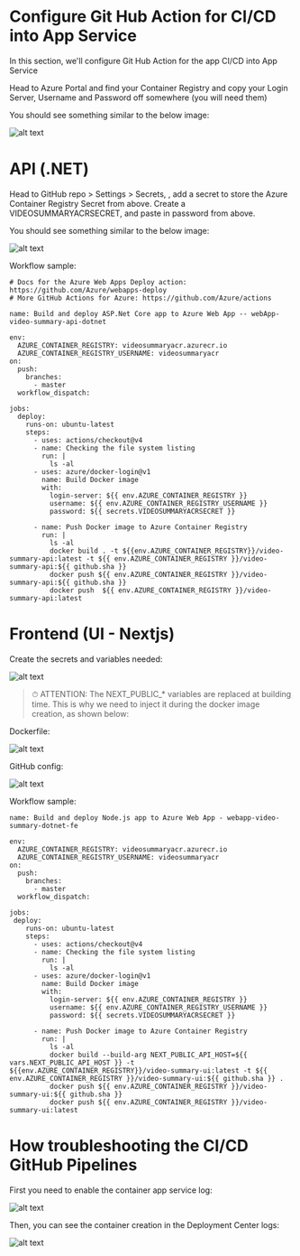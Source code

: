 # Configure Git Hub Action for CI/CD into App Service

In this section, we'll configure Git Hub Action for the app CI/CD into App Service

Head to Azure Portal and find your Container Registry and copy your Login Server, Username and Password off somewhere (you will need them)

You should see something similar to the below image:

![alt text](../img/acr_admin_access.JPG)

# API (.NET)
Head to GitHub repo > Settings > Secrets, , add a secret to store the Azure Container Registry Secret from above. Create a VIDEOSUMMARYACRSECRET, and paste in password from above.

You should see something similar to the below image:

![alt text](../img/github_actions_secret_acr_api.JPG)

Workflow sample:

```
# Docs for the Azure Web Apps Deploy action: https://github.com/Azure/webapps-deploy
# More GitHub Actions for Azure: https://github.com/Azure/actions

name: Build and deploy ASP.Net Core app to Azure Web App -- webApp-video-summary-api-dotnet

env:
  AZURE_CONTAINER_REGISTRY: videosummaryacr.azurecr.io
  AZURE_CONTAINER_REGISTRY_USERNAME: videosummaryacr
on:
  push:
    branches:
      - master
  workflow_dispatch:

jobs:
  deploy:
    runs-on: ubuntu-latest
    steps:
      - uses: actions/checkout@v4
      - name: Checking the file system listing
        run: |
          ls -al
      - uses: azure/docker-login@v1
        name: Build Docker image
        with:
          login-server: ${{ env.AZURE_CONTAINER_REGISTRY }}
          username: ${{ env.AZURE_CONTAINER_REGISTRY_USERNAME }}
          password: ${{ secrets.VIDEOSUMMARYACRSECRET }}
          
      - name: Push Docker image to Azure Container Registry
        run: |
          ls -al
          docker build . -t ${{env.AZURE_CONTAINER_REGISTRY}}/video-summary-api:latest -t ${{ env.AZURE_CONTAINER_REGISTRY }}/video-summary-api:${{ github.sha }}
          docker push ${{ env.AZURE_CONTAINER_REGISTRY }}/video-summary-api:${{ github.sha }}
          docker push  ${{ env.AZURE_CONTAINER_REGISTRY }}/video-summary-api:latest
```

# Frontend (UI - Nextjs)

Create the secrets and variables needed:

![alt text](../img/github_actions_secret_acr_ui.JPG)

> ⏱ ATTENTION: The NEXT_PUBLIC_* variables are replaced at building time. This is why we need to inject it during the docker image creation, as shown below:

Dockerfile:

![alt text](../img/docker-ui.JPG)

GitHub config:

![alt text](../img/var-ui.JPG)

Workflow sample:

```
name: Build and deploy Node.js app to Azure Web App - webapp-video-summary-dotnet-fe

env:
  AZURE_CONTAINER_REGISTRY: videosummaryacr.azurecr.io
  AZURE_CONTAINER_REGISTRY_USERNAME: videosummaryacr
on:
  push:
    branches:
      - master
  workflow_dispatch:

jobs:
 deploy:
    runs-on: ubuntu-latest
    steps:
      - uses: actions/checkout@v4
      - name: Checking the file system listing
        run: |
          ls -al
      - uses: azure/docker-login@v1
        name: Build Docker image
        with:
          login-server: ${{ env.AZURE_CONTAINER_REGISTRY }}
          username: ${{ env.AZURE_CONTAINER_REGISTRY_USERNAME }}
          password: ${{ secrets.VIDEOSUMMARYACRSECRET }}
          
      - name: Push Docker image to Azure Container Registry
        run: |
          ls -al
          docker build --build-arg NEXT_PUBLIC_API_HOST=${{ vars.NEXT_PUBLIC_API_HOST }} -t ${{env.AZURE_CONTAINER_REGISTRY}}/video-summary-ui:latest -t ${{ env.AZURE_CONTAINER_REGISTRY }}/video-summary-ui:${{ github.sha }} .
          docker push ${{ env.AZURE_CONTAINER_REGISTRY }}/video-summary-ui:${{ github.sha }}
          docker push ${{ env.AZURE_CONTAINER_REGISTRY }}/video-summary-ui:latest
```


# How troubleshooting the CI/CD GitHub Pipelines

First you need to enable the container app service log:

![alt text](../img/app-svc-log-1.JPG)

Then, you can see the container creation in the Deployment Center logs:

![alt text](../img/app-svc-log-2.JPG)






